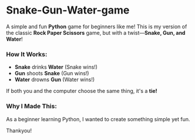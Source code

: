 # Snake-Gun-Water-game
<p>A simple and fun <strong>Python</strong> game for beginners like me! This is my version of the classic <strong>Rock Paper Scissors</strong> game, but with a twist—<strong>Snake, Gun, and Water</strong>!</p>

<h3> How It Works:</h3>
<ul>
  <li> <strong>Snake</strong> drinks  <strong>Water</strong> (Snake wins!)</li>
  <li> <strong>Gun</strong> shoots  <strong>Snake</strong> (Gun wins!)</li>
  <li> <strong>Water</strong> drowns  <strong>Gun</strong> (Water wins!)</li>
</ul>
<p>If both you and the computer choose the same thing, it's a <strong>tie!</strong></p>

<h3> Why I Made This:</h3>
<p>As a beginner learning Python, I wanted to create something simple yet fun.</p>
<p>Thankyou!</p>
